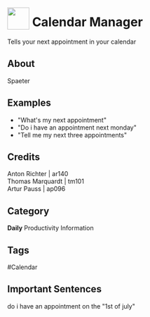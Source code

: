 # <img src="https://raw.githack.com/FortAwesome/Font-Awesome/master/svgs/solid/calendar-check.svg" card_color="#22A7F0" width="50" height="50" style="vertical-align:bottom"/> Calendar Manager
Tells your next appointment in your calendar

## About
Spaeter

## Examples
* "What's my next appointment"
* "Do i have an appointment next monday"
* "Tell me my next three appointments"

## Credits
Anton Richter     | ar140 <br>
Thomas Marquardt  | tm101 <br>
Artur Pauss       | ap096 <br>

## Category
**Daily**
Productivity
Information

## Tags
#Calendar

## Important Sentences
 do i have an appointment on the "1st of july"
  

